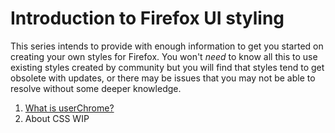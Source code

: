 # Introduction to Firefox UI styling

This series intends to provide with enough information to get you started on creating your own styles for Firefox. You won't *need* to know all this to use existing styles created by community but you will find that styles tend to get obsolete with updates, or there may be issues that you may not be able to resolve without some deeper knowledge.

1. [What is userChrome?](documents/userChrome_intro_1_whatisit.md)
2. About CSS WIP